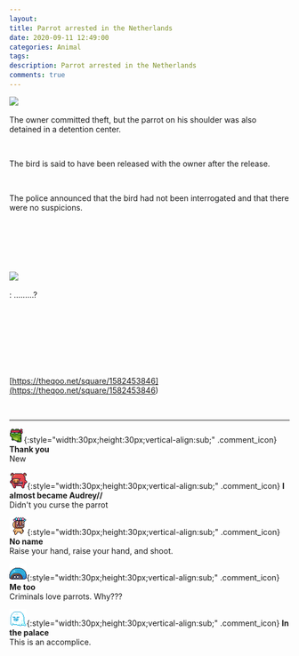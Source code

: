 ```yaml
---
layout: 
title: Parrot arrested in the Netherlands
date: 2020-09-11 12:49:00
categories: Animal
tags: 
description: Parrot arrested in the Netherlands
comments: true
---
```


![](https://blog.kakaocdn.net/dn/4LwQA/btqHZjKrPZR/KQk63uU3tBNVl3VLlyj5mk/img.png)

The owner committed theft, but the parrot on his shoulder was also detained in a detention center.

​

The bird is said to have been released with the owner after the release.

​

The police announced that the bird had not been interrogated and that there were no suspicions.

​

​

​

![](https://blog.kakaocdn.net/dn/mF0WA/btqHZHYV05k/Mhvkv4px4hAratED1upA41/img.png)

: .........?

​

​

​

​

<source>

[https://theqoo.net/square/1582453846](<https://theqoo.net/square/1582453846>)

​

* * *

![comment](/assets/character/frog.png){:style="width:30px;height:30px;vertical-align:sub;" .comment_icon} **Thank you**  
New   
  
![comment](/assets/character/pig.png){:style="width:30px;height:30px;vertical-align:sub;" .comment_icon} **I almost became Audrey//**  
Didn't you curse the parrot   
  
![comment](/assets/character/mask.png){:style="width:30px;height:30px;vertical-align:sub;" .comment_icon} **No name**  
Raise your hand, raise your hand, and shoot.   
  
![comment](/assets/character/turtle.png){:style="width:30px;height:30px;vertical-align:sub;" .comment_icon} **Me too**  
Criminals love parrots. Why???   
  
![comment](/assets/character/ghost.png){:style="width:30px;height:30px;vertical-align:sub;" .comment_icon} **In the palace**  
This is an accomplice.   
  


